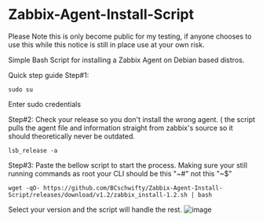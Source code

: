 # Zabbix-Agent-Install-Script
Please Note this is only become public for my testing, if anyone chooses to use this while this notice is still in place use at your own risk.

Simple Bash Script for installing a Zabbix Agent on Debian based distros.

Quick step guide
Step#1:
```highlight
sudo su
```
Enter sudo credentials

Step#2:
Check your release so you don't install the wrong agent. ( the script pulls the agent file and information straight from zabbix's source so it should theoretically  never be outdated.
```highlight
lsb_release -a
```
Step#3:
Paste the bellow script to start the process. Making sure your still running commands as root your CLI should be this "~#" not this "~$"
```highlight
wget -qO- https://github.com/BCschwifty/Zabbix-Agent-Install-Script/releases/download/v1.2/zabbix_install-1.2.sh | bash
```
Select your version and the script will handle the rest.
![image](https://user-images.githubusercontent.com/98436836/229317137-2ac71c93-6978-4b73-a869-44a4e1a7ba27.png)

